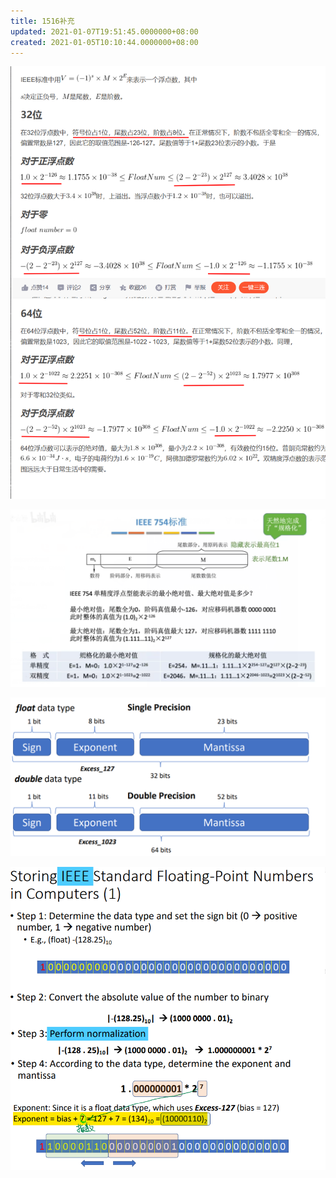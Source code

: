 ```yaml
---
title: 1516补充
updated: 2021-01-07T19:51:45.0000000+08:00
created: 2021-01-05T10:10:44.0000000+08:00
---
```


![image1](../../assets/1d6d652b12964b04ae5cfcfdc322df95.png)

![image2](../../assets/d43f132df8484cee8ca7692dfd36348f.png)

![image3](../../assets/04ed67adfbb7428b98d4f4dfe39384c8.png)

![image4](../../assets/3e053c6ac38241ec89e5822a9cd4ccb4.png)

